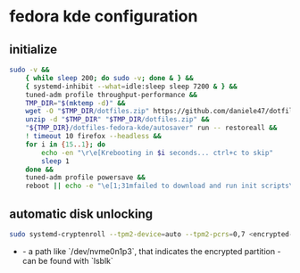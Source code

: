 # fedora kde configuration

## initialize

```bash
sudo -v &&
    { while sleep 200; do sudo -v; done & } &&
    { systemd-inhibit --what=idle:sleep sleep 7200 & } &&
    tuned-adm profile throughput-performance &&
    TMP_DIR="$(mktemp -d)" &&
    wget -O "$TMP_DIR/dotfiles.zip" https://github.com/daniele47/dotfiles/archive/refs/heads/fedora-kde.zip &&
    unzip -d "$TMP_DIR" "$TMP_DIR/dotfiles.zip" &&
    "${TMP_DIR}/dotfiles-fedora-kde/autosaver" run -- restoreall &&
    ! timeout 10 firefox --headless &&
    for i in {15..1}; do
        echo -en "\r\e[Krebooting in $i seconds... ctrl+c to skip"
        sleep 1
    done &&
    tuned-adm profile powersave &&
    reboot || echo -e "\e[1;31mfailed to download and run init scripts\e[m"
```

## automatic disk unlocking

```bash
sudo systemd-cryptenroll --tpm2-device=auto --tpm2-pcrs=0,7 <encrypted-partition-path>
```

- <encrypted-partition-path>
    - a path like `/dev/nvme0n1p3`, that indicates the encrypted partition
    - can be found with `lsblk`

